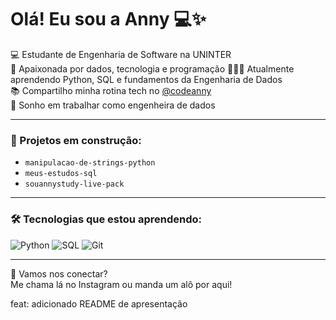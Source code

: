 # Olá! Eu sou a Anny 💻✨

💻 Estudante de Engenharia de Software na UNINTER  
🚀 Apaixonada por dados, tecnologia e programação
👩🏻‍💻 Atualmente aprendendo Python, SQL e fundamentos da Engenharia de Dados  
📚 Compartilho minha rotina tech no [@codeanny](https://www.instagram.com/codeanny)  
🌈 Sonho em trabalhar como engenheira de dados 

---

### 💼 Projetos em construção:
- `manipulacao-de-strings-python`
- `meus-estudos-sql`
- `souannystudy-live-pack`

---

### 🛠️ Tecnologias que estou aprendendo:
![Python](https://img.shields.io/badge/-Python-3776AB?style=flat&logo=python&logoColor=white)
![SQL](https://img.shields.io/badge/-SQL-4479A1?style=flat&logo=postgresql&logoColor=white)
![Git](https://img.shields.io/badge/-Git-F05032?style=flat&logo=git&logoColor=white)

---

💌 Vamos nos conectar?  
Me chama lá no Instagram ou manda um alô por aqui!

feat: adicionado README de apresentação
